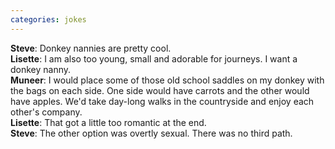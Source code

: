 ```yaml
---
categories: jokes
---
```


**Steve**: Donkey nannies are pretty cool.<br>
**Lisette**: I am also too young, small and adorable for journeys. I want a donkey nanny.<br>
**Muneer**: I would place some of those old school saddles on my donkey with the bags on each side. One side would have carrots and the other would have apples. We'd take day-long walks in the countryside and enjoy each other's company.<br>
**Lisette**: That got a little too romantic at the end.<br>
**Steve**: The other option was overtly sexual. There was no third path.